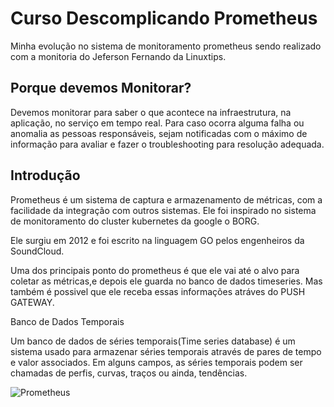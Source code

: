 # Curso Descomplicando Prometheus 

Minha evolução no sistema de monitoramento prometheus sendo realizado com a 
monitoria do Jeferson Fernando da Linuxtips.

## Porque devemos Monitorar?

Devemos monitorar para saber o que acontece na infraestrutura, na aplicação, no serviço em tempo real. Para caso ocorra alguma falha ou anomalia
as pessoas responsáveis, sejam notificadas com o máximo de informação para avaliar e fazer o troubleshooting para resolução adequada.


## Introdução

Prometheus é um sistema de captura e armazenamento de métricas, com a facilidade da integração com outros sistemas.
Ele foi inspirado no sistema de monitoramento do cluster kubernetes da google o BORG.

Ele surgiu em 2012 e foi escrito na linguagem GO pelos engenheiros da SoundCloud.

Uma dos principais ponto do prometheus é que ele vai até o alvo para coletar as métricas,e depois ele guarda no banco de dados timeseries. Mas também 
é possivel que ele receba essas informações atráves do PUSH GATEWAY.

Banco de Dados Temporais

Um banco de dados de séries temporais(Time series database) é um sistema usado para armazenar séries temporais através de 
pares de tempo e valor associados. 
Em alguns campos, as séries temporais podem ser chamadas de perfis, curvas, traços ou ainda, tendências. 

![Prometheus](https://user-images.githubusercontent.com/13388615/190471394-c5fbb82a-bcc8-486f-a2e9-9c72993874d9.png)



